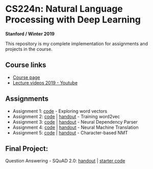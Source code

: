 # CS224n: Natural Language Processing with Deep Learning
**Stanford / Winter 2019**

This repository is my complete implementation for assignments and projects in the course.

## Course links
- [Course page](https://web.stanford.edu/class/archive/cs/cs224n/cs224n.1194/)
- [Lecture videos 2019 - Youtube](https://www.youtube.com/playlist?list=PLoROMvodv4rOhcuXMZkNm7j3fVwBBY42z)

## Assignments
- Assignment 1: [code](https://github.com/chriskhanhtran/CS224n-NLP-Solutions/tree/master/assignments/a1) - Exploring word vectors
- Assignment 2: [code](https://github.com/chriskhanhtran/CS224n-NLP-Solutions/tree/master/assignments/a2) | [handout](https://github.com/chriskhanhtran/CS224n-NLP-Solutions/blob/master/assignments/handouts/a2.pdf) - Training word2vec
- Assignment 3: [code](https://github.com/chriskhanhtran/CS224n-NLP-Solutions/tree/master/assignments/a3) | [handout](https://github.com/chriskhanhtran/CS224n-NLP-Solutions/blob/master/assignments/handouts/a3.pdf) - Neural Dependency Parser
- Assignment 4: [code](https://github.com/chriskhanhtran/CS224n-NLP-Solutions/tree/master/assignments/a4) | [handout](https://github.com/chriskhanhtran/CS224n-NLP-Solutions/blob/master/assignments/handouts/a4.pdf) - Neural Machine Translation
- Assignment 5: [code](https://github.com/chriskhanhtran/CS224n-NLP-Solutions/tree/master/assignments/a5) | [handout](https://github.com/chriskhanhtran/CS224n-NLP-Solutions/blob/master/assignments/handouts/a5.pdf) - Character-based NMT

## Final Project:
Question Answering - SQuAD 2.0: [handout](http://web.stanford.edu/class/cs224n/project/default-final-project-handout.pdf) | [starter code](https://github.com/chrischute/squad)
